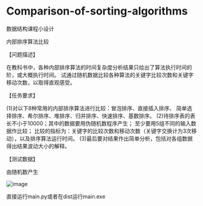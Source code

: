# Comparison-of-sorting-algorithms

数据结构课程小设计

内部排序算法比较

【问题描述】

在教科书中，各种内部排序算法的时间复杂度分析结果只给出了算法执行时间的阶，或大概执行时间。
试通过随机数据比较各种算法的关键字比较次数和关键字移动次数，以取得直观感受。

【任务要求】

(1)对以下8种常用的内部排序算法进行比较：冒泡排序、直接插入排序、
简单选择排序、希尔排序、堆排序、归并排序、快速排序、基数排序。
(2)待排序表的表长不小于10000；其中的数据要用伪随机数程序产生；
至少要用5组不同的输入数据作比较；
比较的指标为：关键字的比较次数和移动次数（关键字交换计为3次移动），以及排序算法运行时间。
(3)最后要对结果作出简单分析，包括对各组数据得出结果波动大小的解释。

【测试数据】

由随机数产生

![image](https://user-images.githubusercontent.com/87610378/160761965-1bb77fb7-8f3a-422b-978b-e091ea9d38fb.png)

直接运行main.py或者在dist运行main.exe
